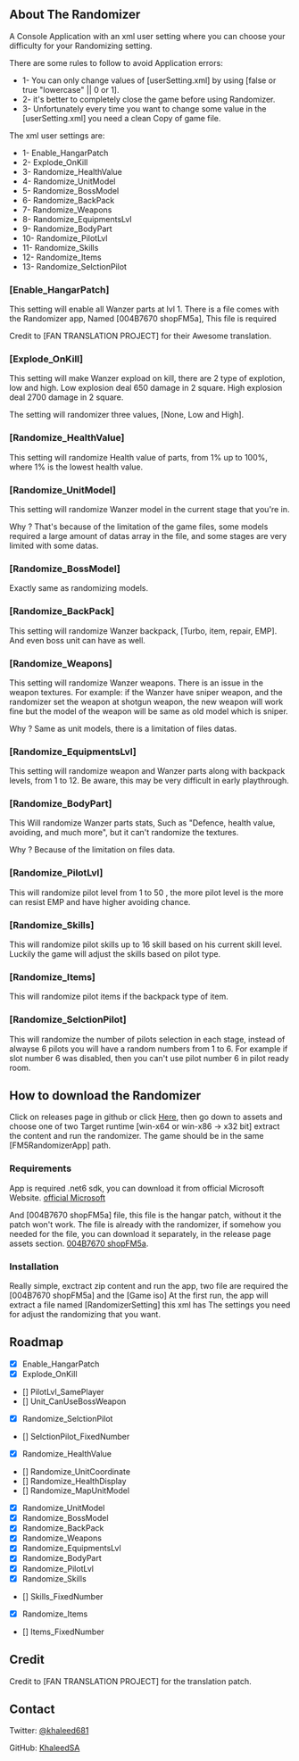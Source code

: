 <!-- ABOUT THE Randomizer -->
## About The Randomizer

A Console Application with an xml user setting where you can choose your difficulty for your Randomizing setting.

There are some rules to follow to avoid Application errors:
* 1- You can only change values of [userSetting.xml] by using [false or true "lowercase" || 0 or 1].
* 2- it's better to completely close the game before using Randomizer.
* 3- Unfortunately every time you want to change some value in the [userSetting.xml] you need a clean Copy of game file.

The xml user settings are:
* 1- Enable_HangarPatch
* 2- Explode_OnKill
* 3- Randomize_HealthValue
* 4- Randomize_UnitModel
* 5- Randomize_BossModel
* 6- Randomize_BackPack
* 7- Randomize_Weapons
* 8- Randomize_EquipmentsLvl
* 9- Randomize_BodyPart
* 10- Randomize_PilotLvl
* 11- Randomize_Skills
* 12- Randomize_Items
* 13- Randomize_SelctionPilot



### [Enable_HangarPatch]

This setting will enable all Wanzer parts at lvl 1.
There is a file comes with the Randomizer app, Named [004B7670 shopFM5a], This file is required

Credit to [FAN TRANSLATION PROJECT] for their Awesome translation.

### [Explode_OnKill]

This setting will make Wanzer expload on kill, there are 2 type of explotion, low and high.
Low explosion deal 650 damage in 2 square.
High explosion deal 2700 damage in 2 square.

The setting will randomizer three values, [None, Low and High].

### [Randomize_HealthValue]

This setting will randomize Health value of parts, from 1% up to 100%, where 1% is the lowest health value.


### [Randomize_UnitModel]

This setting will randomize Wanzer model in the current stage that you're in.

Why ?
That's because of the limitation of the game files, some models required a large amount of datas array in the file,
and some stages are very limited with some datas.

### [Randomize_BossModel]

Exactly same as randomizing models.

### [Randomize_BackPack]

This setting will randomize Wanzer backpack, [Turbo, item, repair, EMP].
And even boss unit can have as well.

### [Randomize_Weapons]

This setting will randomize Wanzer weapons.
There is an issue in the weapon textures.
For example: if the Wanzer have sniper weapon, and the randomizer set the weapon at shotgun weapon, 
the new weapon will work fine but the model of the weapon will be same as old model which is sniper.

Why ?
Same as unit models, there is a limitation of files datas.

### [Randomize_EquipmentsLvl]

This setting will randomize weapon and Wanzer parts along with backpack levels, from 1 to 12.
Be aware, this may be very difficult in early playthrough.

### [Randomize_BodyPart]

This Will randomize Wanzer parts stats, Such as "Defence, health value, avoiding, and much more", but it can't randomize the textures.

Why ?
Because of the limitation on files data.

### [Randomize_PilotLvl]

This will randomize pilot level from 1 to 50 , the more pilot level is the more can resist EMP and have higher avoiding chance.

### [Randomize_Skills]

This will randomize pilot skills up to 16 skill based on his current skill level.
Luckily the game will adjust the skills based on pilot type.

### [Randomize_Items]

This will randomize pilot items if the backpack type of item.

### [Randomize_SelctionPilot]

This will randomize the number of pilots selection in each stage, instead of alwayse 6 pilots you will have a random numbers from 1 to 6.
For example if slot number 6 was disabled, then you can't use pilot number 6 in pilot ready room.

<!-- Downloading -->
## How to download the Randomizer

Click on releases page in github or click [Here](https://github.com/KhaleedSA/FM5RandomizerApp/releases/tag/v1.0.0-FM5), then go down to assets and choose one of two Target runtime [win-x64 or win-x86 -> x32 bit] extract the content and run the randomizer.
The game should be in the same [FM5RandomizerApp] path.

### Requirements

App is required .net6 sdk, you can download it from official Microsoft Website.
[official Microsoft](https://dotnet.microsoft.com/en-us/download/dotnet/6.0)

And [004B7670 shopFM5a] file, this file is the hangar patch, without it the patch won't work.
The file is already with the randomizer, if somehow you needed for the file, you can download it separately, in the release page assets section.
[004B7670 shopFM5a](https://github.com/KhaleedSA/FM5RandomizerApp/releases/tag/v1.0.0-FM5).

<!-- Installation -->
### Installation

Really simple, exctract zip content and run the app, two file are required the [004B7670 shopFM5a] and the [Game iso]
At the first run, the app will extract a file named [RandomizerSetting] this xml has The settings you need for adjust the randomizing that you want.

<!-- ROADMAP -->
## Roadmap

- [x] Enable_HangarPatch
- [x] Explode_OnKill
- [] PilotLvl_SamePlayer
- [] Unit_CanUseBossWeapon
- [x] Randomize_SelctionPilot
- [] SelctionPilot_FixedNumber
- [x] Randomize_HealthValue
- [] Randomize_UnitCoordinate
- [] Randomize_HealthDisplay
- [] Randomize_MapUnitModel
- [x] Randomize_UnitModel
- [x] Randomize_BossModel
- [x] Randomize_BackPack
- [x] Randomize_Weapons
- [x] Randomize_EquipmentsLvl
- [x] Randomize_BodyPart
- [x] Randomize_PilotLvl
- [x] Randomize_Skills
- [] Skills_FixedNumber
- [x] Randomize_Items
- [] Items_FixedNumber


<!-- Credit -->
## Credit

Credit to [FAN TRANSLATION PROJECT] for the translation patch.

<!-- CONTACT -->
## Contact

Twitter: [@khaleed681](https://twitter.com/khaleed681)

GitHub: [KhaleedSA](https://github.com/KhaleedSA)
